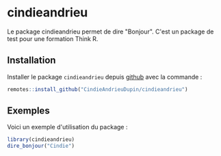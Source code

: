 
# cindieandrieu

<!-- badges: start -->
<!-- badges: end -->

Le package cindieandrieu permet de dire "Bonjour". C'est un package de test pour une formation Think R.

## Installation

Installer le package `cindieandrieu` depuis [github](https://github.com/) avec la commande :

``` r
remotes::install_github("CindieAndrieuDupin/cindieandrieu")
```

## Exemples

Voici un exemple d'utilisation du package :

``` r
library(cindieandrieu)
dire_bonjour("Cindie")
```

